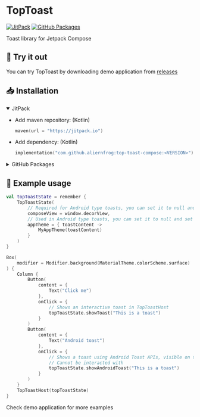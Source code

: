 # TopToast
[![JitPack](https://jitpack.io/v/aliernfrog/top-toast-compose.svg)](https://jitpack.io/#aliernfrog/top-toast-compose) 
[![GitHub Packages](https://img.shields.io/github/v/tag/aliernfrog/top-toast-compose?label=GitHub)](https://github.com/aliernfrog/top-toast-compose/packages)

Toast library for Jetpack Compose

## 👀 Try it out
You can try TopToast by downloading demo application from [releases](https://github.com/aliernfrog/top-toast-compose/releases)

## 📥 Installation
<details open>
  <summary>JitPack</summary>
  
  - Add maven repository: (Kotlin)
    ```kts
    maven(url = "https://jitpack.io")
    ```
  - Add dependency: (Kotlin)
    ```kts
    implementation("com.github.aliernfrog:top-toast-compose:<VERSION>")
    ```
</details>
<details>
  <summary>GitHub Packages</summary>
  
  - Create a GitHub PAT with `read:packages` scope
  - Put the PAT and your GitHub username in global/project `gradle.properties`:
    ```
    gpr.user=MyUserName
    gpr.key=MyPAT
    ```
    or supply `GITHUB_ACTOR` (username) and `GITHUB_TOKEN` (PAT) in environment variables
  - Add maven repository: (Kotlin)
    ```kts
    maven(url = "https://maven.pkg.github.com/aliernfrog/top-toast-compose") {
        credentials {
          username = providers.gradleProperty("gpr.user").orNull ?: System.getenv("GITHUB_ACTOR")
          password = providers.gradleProperty("gpr.key").orNull ?: System.getenv("GITHUB_TOKEN")
        }
    }
    ```
  - Add dependency: (Kotlin)
    ```kts
    implementation("aliernfrog:top-toast-compose:<VERSION>")
    ```
</details>

## 🍞 Example usage
```kotlin
val topToastState = remember {
    TopToastState(
        // Required for Android type toasts, you can set it to null and set it later using `setComposeView()`
        composeView = window.decorView,
        // Used in Android type toasts, you can set it to null and set it later using `setAppTheme()`
        appTheme = { toastContent ->
            MyAppTheme(toastContent)
        }
    )
}

Box(
    modifier = Modifier.background(MaterialTheme.colorScheme.surface)
) {
    Column {
        Button(
            content = {
                Text("Click me")
            },
            onClick = {
                // Shows an interactive toast in TopToastHost
                topToastState.showToast("This is a toast")
            }
        )
        Button(
            content = {
                Text("Android toast")
            },
            onClick = {
                // Shows a toast using Android Toast APIs, visible on top of modals and dialogs
                // Cannot be interacted with
                topToastState.showAndroidToast("This is a toast")
            }
        )
    }
    TopToastHost(topToastState)
}
```
Check demo application for more examples
